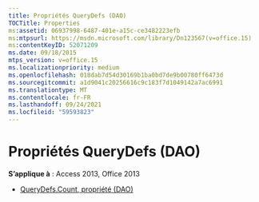 ```yaml
---
title: Propriétés QueryDefs (DAO)
TOCTitle: Properties
ms:assetid: 06937998-6487-401e-a15c-ce3482223efb
ms:mtpsurl: https://msdn.microsoft.com/library/Dn123567(v=office.15)
ms:contentKeyID: 52071209
ms.date: 09/18/2015
mtps_version: v=office.15
ms.localizationpriority: medium
ms.openlocfilehash: 018dab7d54d30169b1ba0bd7de9b00780ff6473d
ms.sourcegitcommit: a1d9041c20256616c9c183f7d1049142a7ac6991
ms.translationtype: MT
ms.contentlocale: fr-FR
ms.lasthandoff: 09/24/2021
ms.locfileid: "59593823"
---
```

# <a name="querydefs-properties-dao"></a>Propriétés QueryDefs (DAO)

**S’applique à** : Access 2013, Office 2013

- [QueryDefs.Count, propriété (DAO)](querydefs-count-property-dao.md)

